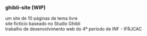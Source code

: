 ### ghibli-site (WIP)
um site de 10 páginas de tema livre <br>
site fictício baseado no Studio Ghibli <br>
trabalho de desenvolvimento web do 4º período de INF - IFRJCAC
